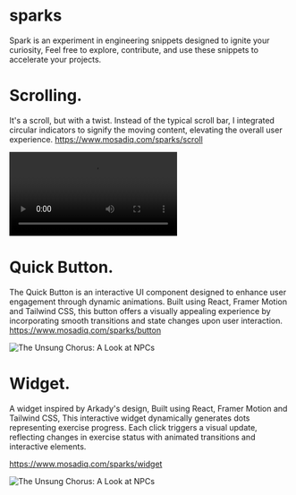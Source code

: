# sparks

Spark is an experiment in engineering snippets designed to ignite your curiosity, Feel free to explore, contribute, and use these snippets to accelerate your projects.



# Scrolling.
It's a scroll, but with a twist. Instead of the typical scroll bar, I integrated circular indicators to signify the moving content, elevating the overall user experience.
https://www.mosadiq.com/sparks/scroll

<video controls>
  <source src="https://video.twimg.com/ext_tw_video/1801041108274757632/pu/vid/avc1/480x480/qbJ7cC1MrzCqk444.mp4?tag=12" type="video/mp4">
  Your browser does not support the video tag.
</video>

# Quick Button.
The Quick Button is an interactive UI component designed to enhance user engagement through dynamic animations. Built using React, Framer Motion and Tailwind CSS, this button offers a visually appealing experience by incorporating smooth transitions and state changes upon user interaction.
https://www.mosadiq.com/sparks/button

![The Unsung Chorus: A Look at NPCs](https://www.mosadiq.com/_next/image?url=%2Ffffsfs.gif&w=256&q=75)


# Widget.
A widget inspired by Arkady's design, Built using React, Framer Motion and Tailwind CSS, This interactive widget dynamically generates dots representing exercise progress. Each click triggers a visual update, reflecting changes in exercise status with animated transitions and interactive elements.

https://www.mosadiq.com/sparks/widget

![The Unsung Chorus: A Look at NPCs](../blog_img/NPCs.png)
